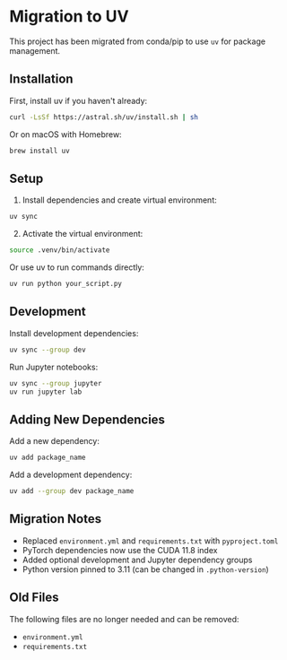 # Migration to UV

This project has been migrated from conda/pip to use `uv` for package management.

## Installation

First, install uv if you haven't already:

```bash
curl -LsSf https://astral.sh/uv/install.sh | sh
```

Or on macOS with Homebrew:

```bash
brew install uv
```

## Setup

1. Install dependencies and create virtual environment:

```bash
uv sync
```

2. Activate the virtual environment:

```bash
source .venv/bin/activate
```

Or use uv to run commands directly:

```bash
uv run python your_script.py
```

## Development

Install development dependencies:

```bash
uv sync --group dev
```

Run Jupyter notebooks:

```bash
uv sync --group jupyter
uv run jupyter lab
```

## Adding New Dependencies

Add a new dependency:

```bash
uv add package_name
```

Add a development dependency:

```bash
uv add --group dev package_name
```

## Migration Notes

- Replaced `environment.yml` and `requirements.txt` with `pyproject.toml`
- PyTorch dependencies now use the CUDA 11.8 index
- Added optional development and Jupyter dependency groups
- Python version pinned to 3.11 (can be changed in `.python-version`)

## Old Files

The following files are no longer needed and can be removed:

- `environment.yml`
- `requirements.txt`
